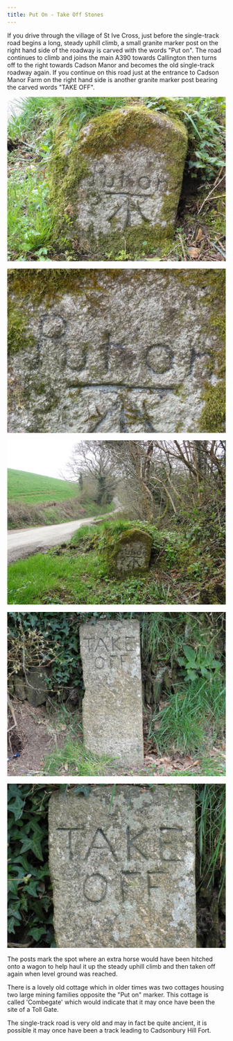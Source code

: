 ```yaml
---
title: Put On - Take Off Stones
---
```


If you drive through the village of St Ive Cross, just before the single-track road begins a long, steady uphill climb, a small granite marker post on the right hand side of the roadway is carved with the words "Put on". The road continues to climb and joins the main A390 towards Callington then turns off to the right towards Cadson Manor and becomes the old single-track roadway again. If you continue on this road just at the entrance to Cadson Manor Farm on the right hand side is another granite marker post bearing the carved words "TAKE OFF".

![Put on Marker Post](./put-on-take-off-stones/Put_onTake_off_Stones_001.jpg)

![Put on Marker Post](./put-on-take-off-stones/Put_onTake_off_Stones_002.jpg)

![Put on Marker Post](./put-on-take-off-stones/Put_onTake_off_Stones_003.jpg)

![Take off Marker Post](./put-on-take-off-stones/Put_onTake_off_Stones_004.jpg)

![Take off Marker Post](./put-on-take-off-stones/Put_onTake_off_Stones_005.jpg)

The posts mark the spot where an extra horse would have been hitched onto a wagon to help haul it up the steady uphill climb and then taken off again when level ground was reached.

There is a lovely old cottage which in older times was two cottages housing two large mining families opposite the "Put on" marker. This cottage is called 'Combegate' which would indicate that it may once have been the site of a Toll Gate.

The single-track road is very old and may in fact be quite ancient, it is possible it may once have been a track leading to Cadsonbury Hill Fort.
